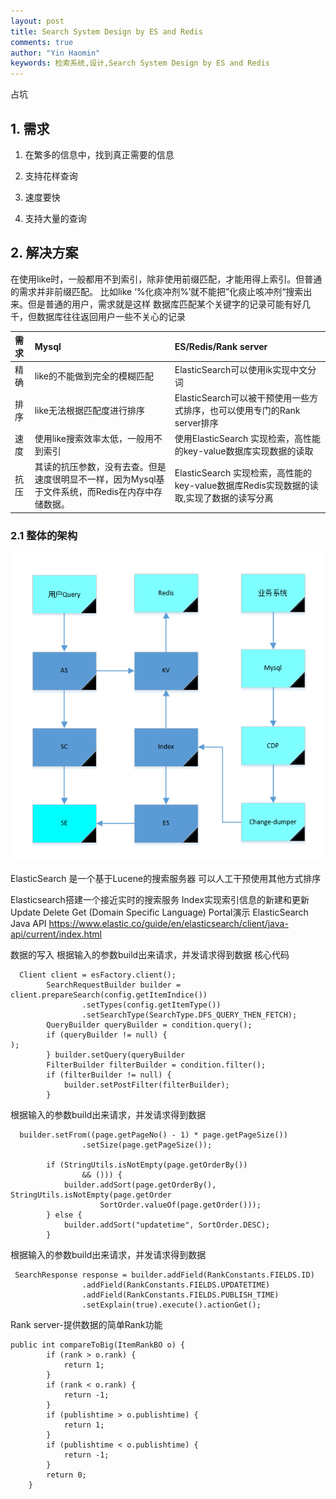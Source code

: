 ```yaml
---
layout: post
title: Search System Design by ES and Redis
comments: true
author: "Yin Haomin"
keywords: 检索系统,设计,Search System Design by ES and Redis
---
```


占坑

## 1. 需求

1. 在繁多的信息中，找到真正需要的信息

2. 支持花样查询

3. 速度要快

4. 支持大量的查询 

## 2. 解决方案
在使用like时，一般都用不到索引，除非使用前缀匹配，才能用得上索引。但普通的需求并非前缀匹配。
比如like ‘%化痰冲剂%’就不能把”化痰止咳冲剂“搜索出来。但是普通的用户，需求就是这样
数据库匹配某个关键字的记录可能有好几千，但数据库往往返回用户一些不关心的记录

|	需求	|	Mysql	|	ES/Redis/Rank server	|
|	:-------	|	:-------	|	:-------	|
|	精确	|	like的不能做到完全的模糊匹配	|	ElasticSearch可以使用ik实现中文分词	|
|	排序	|	like无法根据匹配度进行排序	|	ElasticSearch可以被干预使用一些方式排序，也可以使用专门的Rank server排序	|
|	速度	|	使用like搜索效率太低，一般用不到索引	|	使用ElasticSearch 实现检索，高性能的key-value数据库实现数据的读取	|
|	抗压	|	其读的抗压参数，没有去查。但是速度很明显不一样，因为Mysql基于文件系统，而Redis在内存中存储数据。	|	ElasticSearch 实现检索，高性能的key-value数据库Redis实现数据的读取,实现了数据的读写分离	|

### 2.1 整体的架构

![gras](/images/postsImages/3-检索系统设计.png)

ElasticSearch
是一个基于Lucene的搜索服务器
可以人工干预使用其他方式排序

Elasticsearch搭建一个接近实时的搜索服务
Index实现索引信息的新建和更新
Update
Delete
Get (Domain Specific Language)
Portal演示
ElasticSearch Java API
https://www.elastic.co/guide/en/elasticsearch/client/java-api/current/index.html 

数据的写入
根据输入的参数build出来请求，并发请求得到数据
核心代码

```
  Client client = esFactory.client();
        SearchRequestBuilder builder = client.prepareSearch(config.getItemIndice())
                .setTypes(config.getItemType())
                .setSearchType(SearchType.DFS_QUERY_THEN_FETCH);
        QueryBuilder queryBuilder = condition.query();
        if (queryBuilder != null) {
);
        } builder.setQuery(queryBuilder
        FilterBuilder filterBuilder = condition.filter();
        if (filterBuilder != null) {
            builder.setPostFilter(filterBuilder);
        }
```

根据输入的参数build出来请求，并发请求得到数据

```
  builder.setFrom((page.getPageNo() - 1) * page.getPageSize())
                .setSize(page.getPageSize());
        
        if (StringUtils.isNotEmpty(page.getOrderBy())
                && ())) {
            builder.addSort(page.getOrderBy(), StringUtils.isNotEmpty(page.getOrder
                    SortOrder.valueOf(page.getOrder()));
        } else {
            builder.addSort("updatetime", SortOrder.DESC);
        }
```

根据输入的参数build出来请求，并发请求得到数据

```
 SearchResponse response = builder.addField(RankConstants.FIELDS.ID)
                .addField(RankConstants.FIELDS.UPDATETIME)
                .addField(RankConstants.FIELDS.PUBLISH_TIME)
                .setExplain(true).execute().actionGet();
```

Rank server-提供数据的简单Rank功能

```
public int compareToBig(ItemRankBO o) {
        if (rank > o.rank) {
            return 1;
        }
        if (rank < o.rank) {
            return -1;
        }
        if (publishtime > o.publishtime) {
            return 1;
        }
        if (publishtime < o.publishtime) {
            return -1;
        }
        return 0;
    }
```
